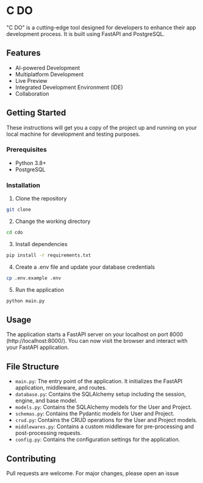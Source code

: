 # C DO

"C DO" is a cutting-edge tool designed for developers to enhance their app development process. It is built using FastAPI and PostgreSQL.

## Features

- AI-powered Development
- Multiplatform Development
- Live Preview
- Integrated Development Environment (IDE)
- Collaboration

## Getting Started

These instructions will get you a copy of the project up and running on your local machine for development and testing purposes.

### Prerequisites

- Python 3.8+
- PostgreSQL

### Installation

1. Clone the repository
```bash
git clone 
```

2. Change the working directory
```bash
cd cdo
```

3. Install dependencies
```bash
pip install -r requirements.txt
```

4. Create a .env file and update your database credentials
```bash
cp .env.example .env
```

5. Run the application
```bash
python main.py
```

## Usage

The application starts a FastAPI server on your localhost on port 8000 (http://localhost:8000/). You can now visit the browser and interact with your FastAPI application.

## File Structure

- `main.py`: The entry point of the application. It initializes the FastAPI application, middleware, and routes.
- `database.py`: Contains the SQLAlchemy setup including the session, engine, and base model.
- `models.py`: Contains the SQLAlchemy models for the User and Project.
- `schemas.py`: Contains the Pydantic models for User and Project.
- `crud.py`: Contains the CRUD operations for the User and Project models.
- `middlewares.py`: Contains a custom middleware for pre-processing and post-processing requests.
- `config.py`: Contains the configuration settings for the application.

## Contributing

Pull requests are welcome. For major changes, please open an issue